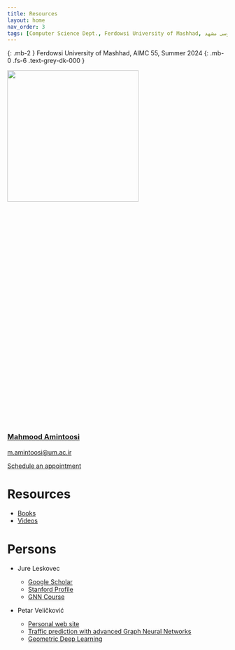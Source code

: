 ```yaml
---
title: Resources
layout: home
nav_order: 3
tags: [Computer Science Dept., Ferdowsi University of Mashhad, علوم کامپیوتر دانشگاه فردوسی مشهد]
---
```


{: .mb-2 }
Ferdowsi University of Mashhad, AIMC 55, Summer 2024 
{: .mb-0 .fs-6 .text-grey-dk-000 }

<div class="staffer"><img class="staffer-image" src="/GNN-workshop/assets/images/M-Amintoosi.jpg" alt="" width="300" height="300"><div><h3 class="staffer-name" id="mahmood-amintoosi"> <a href="#mahmood-amintoosi" class="anchor-heading" aria-labelledby="mahmood-amintoosi"><svg viewBox="0 0 16 16" aria-hidden="true"><use xlink:href="#svg-link"></use></svg></a> <a href="https://mamintoosi.github.io/">Mahmood Amintoosi</a></h3><p><a href="mailto:m.amintoosi@um.ac.ir">m.amintoosi@um.ac.ir</a></p><p><a href="https://calendly.com/m-amintoosi/30min" class="btn btn-outline">Schedule an appointment</a></p></div></div>

# Resources

- [Books](https://fumdrive.um.ac.ir/index.php/s/QekZq7oyrSE3ksM)
- [Videos](https://fumdrive.um.ac.ir/index.php/s/xPcbsJ86xrcB3Si)

# Persons

- Jure Leskovec
    * [Google Scholar](https://scholar.google.com/citations?user=Q_kKkIUAAAAJ&hl=en)
    * [Stanford Profile](https://profiles.stanford.edu/jure-leskovec)
    * [GNN Course](https://web.stanford.edu/class/cs224w/)

- Petar Veličković
    * [Personal web site](https://petar-v.com/)
    * [Traffic prediction with advanced Graph Neural Networks](https://deepmind.google/discover/blog/traffic-prediction-with-advanced-graph-neural-networks/)
    * [Geometric Deep Learning](https://geometricdeeplearning.com/)



